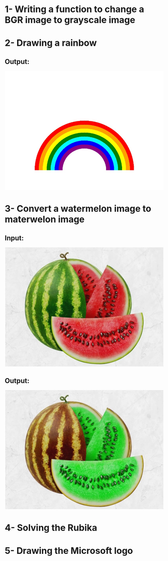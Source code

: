 # 1- Writing a function to change a BGR image to grayscale image


# 2- Drawing a rainbow
## Output:
![rainbow](Output/rainbow.jpg)


# 3- Convert a watermelon image to materwelon image
## Input:
![watermelon](Input/watermelon.jpg)

## Output:
![materwelon](Output/materwelon.jpg)

# 4- Solving the Rubika


# 5- Drawing the Microsoft logo